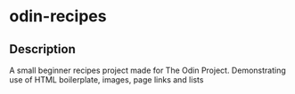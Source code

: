 # odin-recipes

## Description

A small beginner recipes project made for The Odin Project. Demonstrating use of HTML boilerplate, images, page links and lists
